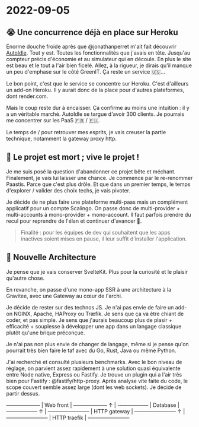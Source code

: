 # 2022-09-05

## 😭 Une concurrence déjà en place sur Heroku

Énorme douche froide après que @jonathanperret m'ait fait découvrir [AutoIdle](https://autoidle.com/).
Tout y est.
Toutes les fonctionnalités que j'avais en tête.
Jusqu'au compteur précis d'économie et au simulateur qui en découle.
En plus le site est beau et le tout a l'air bien ficelé.
Allez, à la rigueur, je dirais qu'il manque un peu d'emphase sur le côté GreenIT.
Ça reste un service 🇺🇸…

Le bon point, c'est que le service se concentre sur Heroku. 
C'est d'ailleurs un add-on Heroku.
Il y aurait donc de la place pour d'autres plateformes, dont render.com.

Mais le coup reste dur à encaisser.
Ça confirme au moins une intuition : il y a un véritable marché.
AutoIdle se targue d'avoir 300 clients.
Je pourrais me concentrer sur les PaaS 🇫🇷 / 🇪🇺.

Le temps de / pour retrouver mes esprits, je vais creuser la partie technique, notamment la gateway proxy http.  

## 🌱 Le projet est mort ; vive le projet !

Je me suis posé la question d'abandonner ce projet bête et méchant.
Finalement, je vais lui laisser une chance.
Je commence par le re-renommer Paastis.
Parce que c'est plus drôle.
Et que dans un premier temps, le temps d'explorer / valider des choix techs, je vais pivoter.

Je décide de ne plus faire une plateforme multi-paas mais un complément applicatif pour un compte Scalingo.
On passe donc de multi-provider + multi-accounts à mono-provider + mono-account.
Il faut parfois prendre du recul pour reprendre de l'élan et continuer d'avancer 💪.

> Finalité : pour les équipes de dev qui souhaitent que les apps inactives soient mises en pause, il leur suffit d'installer l'application.

## 🚀 Nouvelle Architecture

Je pense que je vais conserver SvelteKit.
Plus pour la curiosité et le plaisir qu'autre chose.

En revanche, on passe d'une mono-app SSR à une architecture à la Gravitee, avec une Gateway au cœur de l'archi.

Je décide de rester sur des technos JS.
Je n'ai pas envie de faire un add-on NGINX, Apache, HAProxy ou Træfik.
Je sens que ça va être chiant de coder, et pas simple.
Je sens que j'aurais beaucoup plus de plasir + efficacité + souplesse à développer une app dans un langage classique plutôt qu'une brique préconçue.

Je n'ai pas non plus envie de changer de langage, même si je pense qu'on pourrait très bien faire le taf avec du Go, Rust, Java ou même Python.

J'ai recherché et consulté plusieurs benchmarks.
Avec le bon niveau de réglage, on parvient assez rapidement à une solution quasi équivalente entre Node native, Express ou Fastify.
Je trouve un plugin qui a l'air très bien pour Fastify : @fastify/http-proxy.
Après analyse vite faite du code, le scope couvert semble assez large (dont les web sockets).
Je décide de partir dessus.

  –––––––––––––
  | Web front |
  –––––––––––––
       ↑
       |
  -–––––––––––
  | Database |
  ––––––––––––
       ↑
       |
 ––––––––––––––––
 | HTTP gateway |
 ––––––––––––––––
       ↑
       |
 ––––––––––––––––
 | HTTP traefik |
 ––––––––––––––––

